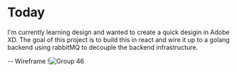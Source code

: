 # Today

I'm currently learning design and wanted to create a quick desigin in Adobe XD.
The goal of this project is to build this in react and wire it up to a golang backend using 
rabbitMQ to decouple the backend infrastructure.


-- Wireframe
!![Group 46](https://user-images.githubusercontent.com/14972474/97515902-66fbc000-1968-11eb-8139-0072f3d6b13a.jpg)

